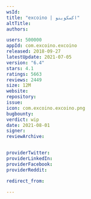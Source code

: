 ```yaml
---
wsId: 
title: "excoino | اکسکوینو"
altTitle: 
authors:

users: 500000
appId: com.excoino.excoino
released: 2018-09-27
latestUpdate: 2021-07-05
version: "6.4"
stars: 4.1
ratings: 5663
reviews: 2449
size: 12M
website: 
repository: 
issue: 
icon: com.excoino.excoino.png
bugbounty: 
verdict: wip
date: 2021-08-01
signer: 
reviewArchive:


providerTwitter: 
providerLinkedIn: 
providerFacebook: 
providerReddit: 

redirect_from:

---
```



